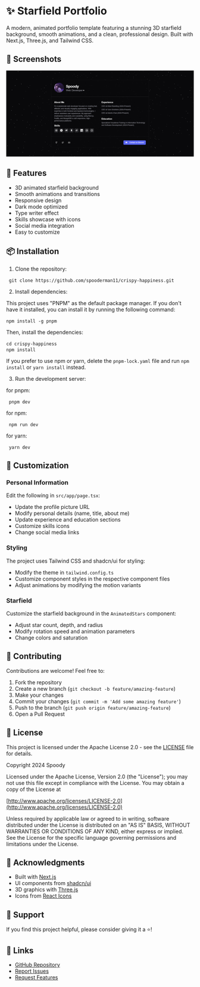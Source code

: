 # ✨ Starfield Portfolio

A modern, animated portfolio template featuring a stunning 3D starfield background, smooth animations, and a clean, professional design. Built with Next.js, Three.js, and Tailwind CSS.

## 📸 Screenshots

![Preview](preview.png)

## 🚀 Features

- 3D animated starfield background
- Smooth animations and transitions
- Responsive design
- Dark mode optimized
- Type writer effect
- Skills showcase with icons
- Social media integration
- Easy to customize

## 📦 Installation

1. Clone the repository:

```shellscript
 git clone https://github.com/spooderman11/crispy-happiness.git
```

2. Install dependencies:

This project uses "PNPM" as the default package manager. If you don't have it installed, you can install it by running the following command:

```shellscript
npm install -g pnpm
```

Then, install the dependencies:

```shellscript
cd crispy-happiness
npm install
```

If you prefer to use npm or yarn, delete the `pnpm-lock.yaml` file and run `npm install` or `yarn install` instead.

3. Run the development server:

for pnpm:

```shellscript
 pnpm dev
```

for npm:

```shellscript
 npm run dev
```

for yarn:

```shellscript
 yarn dev
```

## 🎨 Customization

### Personal Information

Edit the following in `src/app/page.tsx`:

- Update the profile picture URL
- Modify personal details (name, title, about me)
- Update experience and education sections
- Customize skills icons
- Change social media links

### Styling

The project uses Tailwind CSS and shadcn/ui for styling:

- Modify the theme in `tailwind.config.ts`
- Customize component styles in the respective component files
- Adjust animations by modifying the motion variants

### Starfield

Customize the starfield background in the `AnimatedStars` component:

- Adjust star count, depth, and radius
- Modify rotation speed and animation parameters
- Change colors and saturation

## 🤝 Contributing

Contributions are welcome! Feel free to:

1. Fork the repository
2. Create a new branch (`git checkout -b feature/amazing-feature`)
3. Make your changes
4. Commit your changes (`git commit -m 'Add some amazing feature'`)
5. Push to the branch (`git push origin feature/amazing-feature`)
6. Open a Pull Request

## 📄 License

This project is licensed under the Apache License 2.0 - see the [LICENSE](LICENSE) file for details.

Copyright 2024 Spoody

Licensed under the Apache License, Version 2.0 (the "License");
you may not use this file except in compliance with the License.
You may obtain a copy of the License at

[http://www.apache.org/licenses/LICENSE-2.0](http://www.apache.org/licenses/LICENSE-2.0)

Unless required by applicable law or agreed to in writing, software
distributed under the License is distributed on an "AS IS" BASIS,
WITHOUT WARRANTIES OR CONDITIONS OF ANY KIND, either express or implied.
See the License for the specific language governing permissions and
limitations under the License.

## 🙏 Acknowledgments

- Built with [Next.js](https://nextjs.org/)
- UI components from [shadcn/ui](https://ui.shadcn.com/)
- 3D graphics with [Three.js](https://threejs.org/)
- Icons from [React Icons](https://react-icons.github.io/react-icons/)

## 💖 Support

If you find this project helpful, please consider giving it a ⭐️!

## 🔗 Links

- [GitHub Repository](https://github.com/spooderman11/crispy-happiness)
- [Report Issues](https://github.com/spooderman11/crispy-happiness/issues)
- [Request Features](https://github.com/spooderman11/crispy-happiness/issues)
